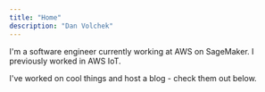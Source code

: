 ```yaml
---
title: "Home"
description: "Dan Volchek"
---
```


I'm a software engineer currently working at AWS on SageMaker. I previously worked in AWS IoT.

I've worked on cool things and host a blog - check them out below.